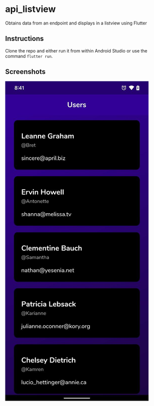 # api_listview

Obtains data from an endpoint and displays in a listview using Flutter

## Instructions

Clone the repo and either run it from within Android Studio or use the command `flutter run`.

## Screenshots

![alt text](https://github.com/cyberwizard1001/api_listview/blob/master/raw/screenshot.jpg?raw=true)
